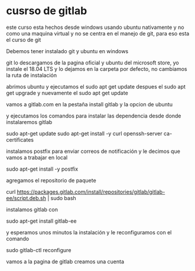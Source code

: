 # cusrso de gitlab 

este curso esta hechos desde windows usando ubuntu nativamente y no como una maquina virtual y no se centra en el manejo de git, para eso esta el curso de git 

Debemos tener instalado git y ubuntu en windows 

git lo descargamos de la pagina oficial y ubuntu del microsoft store, yo instale el 18.04 LTS  y lo dejamos en la carpeta por defecto, no cambiamos la ruta de instalación  

abrimos ubuntu y ejecutamos el sudo apt get update
despues el sudo apt get upgrade y nuevamente el sudo apt get update 

vamos a gitlab.com en la pestaña install gitlab y la opcion de ubuntu 

y ejecutamos los comandos para instalar las dependencia desde donde instalaremos gitlab 

sudo apt-get update
sudo apt-get install -y curl openssh-server ca-certificates

instalamos postfix para enviar correos de notificación y le decimos que vamos a trabajar en local 

sudo apt-get install -y postfix

agregamos el repositorio de paquete 

curl https://packages.gitlab.com/install/repositories/gitlab/gitlab-ee/script.deb.sh | sudo bash

instalamos gitlab con 

sudo apt-get install gitlab-ee

y esperamos unos minutos la instalación y le reconfiguramos con el comando 

sudo gitlab-ctl reconfigure




vamos a la pagina de gitlab creamos una cuenta 

